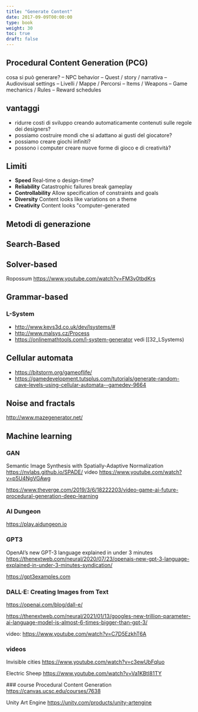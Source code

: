 ```yaml
---
title: "Generate Content"
date: 2017-09-09T00:00:00
type: book
weight: 30
toc: true
draft: false
---
```


## Procedural Content Generation (PCG)

cosa si può generare?
– NPC behavior
– Quest / story / narrativa
– Audiovisual settings
– Livelli / Mappe / Percorsi
– Items / Weapons
– Game mechanics / Rules
– Reward schedules

## vantaggi
- ridurre costi di sviluppo creando automaticamente contenuti sulle regole dei designers?
- possiamo costruire mondi che si adattano ai gusti del giocatore?
- possiamo creare giochi infiniti?
- possono i computer creare nuove forme di gioco e di creatività?

## Limiti
- **Speed**
Real-time o design-time?
- **Reliability**
Catastrophic failures break gameplay
- **Controllability**
Allow specification of constraints and goals
- **Diversity**
Content looks like variations on a theme
- **Creativity**
Content looks "computer-generated

## Metodi di generazione
## Search-Based

## Solver-based
Ropossum https://www.youtube.com/watch?v=FM3v0tbdKrs

## Grammar-based
### L-System
- http://www.kevs3d.co.uk/dev/lsystems/#
- http://www.malsys.cz/Process
- https://onlinemathtools.com/l-system-generator
vedi [[32_LSystems)

## Cellular automata
- https://bitstorm.org/gameoflife/
- https://gamedevelopment.tutsplus.com/tutorials/generate-random-cave-levels-using-cellular-automata--gamedev-9664

## Noise and fractals
http://www.mazegenerator.net/

## Machine learning
### GAN
Semantic Image Synthesis with Spatially-Adaptive Normalization
https://nvlabs.github.io/SPADE/
video https://www.youtube.com/watch?v=p5U4NgVGAwg

https://www.theverge.com/2019/3/6/18222203/video-game-ai-future-procedural-generation-deep-learning

### AI Dungeon
https://play.aidungeon.io

### GPT3
OpenAI’s new GPT-3 language explained in under 3 minutes
<https://thenextweb.com/neural/2020/07/23/openais-new-gpt-3-language-explained-in-under-3-minutes-syndication/>

<https://gpt3examples.com>

### DALL·E: Creating Images from Text
https://openai.com/blog/dall-e/

https://thenextweb.com/neural/2021/01/13/googles-new-trillion-parameter-ai-language-model-is-almost-6-times-bigger-than-gpt-3/

video: https://www.youtube.com/watch?v=C7D5EzkhT6A




### videos
Invisible cities
https://www.youtube.com/watch?v=c3ewUbFqIuo

Electric Sheep
https://www.youtube.com/watch?v=Va1KBtI81TY

### course
Procedural Content Generation
https://canvas.ucsc.edu/courses/7638

Unity Art Engine
https://unity.com/products/unity-artengine